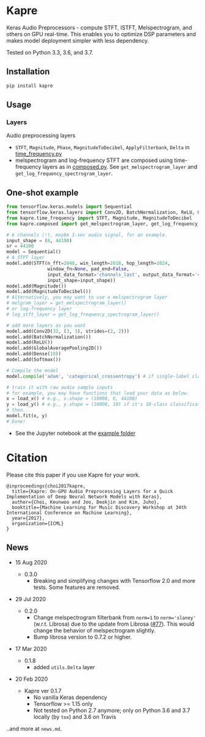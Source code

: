 # Kapre
Keras Audio Preprocessors - compute STFT, ISTFT, Melspectrogram, and others on GPU real-time.
This enables you to optimize DSP parameters and makes model deployment simpler with less dependency.  
  
Tested on Python 3.3, 3.6, and 3.7.

## Installation
 
```sh
pip install kapre
```

## Usage
### Layers

Audio preprocessing layers
* `STFT`, `Magnitude`, `Phase`, `MagnitudeToDecibel`, `ApplyFilterbank`, `Delta` in [time_frequency.py](https://github.com/keunwoochoi/kapre/blob/master/kapre/time_frequency.py)
* melspectrogram and log-frequency STFT are composed using time-frequency layers as in [composed.py](https://github.com/keunwoochoi/kapre/blob/master/kapre/composed.py).
See `get_melspectrogram_layer` and `get_log_frequency_spectrogram_layer`. 

## One-shot example

```python
from tensorflow.keras.models import Sequential
from tensorflow.keras.layers import Conv2D, BatchNormalization, ReLU, GlobalAveragePooling2D, Dense, Softmax
from kapre.time_frequency import STFT, Magnitude, MagnitudeToDecibel
from kapre.composed import get_melspectrogram_layer, get_log_frequency_spectrogram_layer

# 6 channels (!), maybe 1-sec audio signal, for an example.
input_shape = (6, 44100)
sr = 44100
model = Sequential()
# A STFT layer
model.add(STFT(n_fft=2048, win_length=2018, hop_length=1024,
               window_fn=None, pad_end=False,
               input_data_format='channels_last', output_data_format='channels_last',
               input_shape=input_shape))
model.add(Magnitude())
model.add(MagnitudeToDecibel())
# Alternatively, you may want to use a melspectrogram layer
# melgram_layer = get_melspectrogram_layer()
# or log-frequency layer
# log_stft_layer = get_log_frequency_spectrogram_layer() 

# add more layers as you want
model.add(Conv2D(32, (3, 3), strides=(2, 2)))
model.add(BatchNormalization())
model.add(ReLU())
model.add(GlobalAveragePooling2D())
model.add(Dense(10))
model.add(Softmax())

# Compile the model
model.compile('adam', 'categorical_crossentropy') # if single-label classification

# train it with raw audio sample inputs
# for example, you may have functions that load your data as below.
x = load_x() # e.g., x.shape = (10000, 6, 44100)
y = load_y() # e.g., y.shape = (10000, 10) if it's 10-class classification
# then..
model.fit(x, y)
# Done!
```

* See the Jupyter notebook at the [example folder](https://github.com/keunwoochoi/kapre/tree/master/examples)

# Citation

Please cite this paper if you use Kapre for your work.

```
@inproceedings{choi2017kapre,
  title={Kapre: On-GPU Audio Preprocessing Layers for a Quick Implementation of Deep Neural Network Models with Keras},
  author={Choi, Keunwoo and Joo, Deokjin and Kim, Juho},
  booktitle={Machine Learning for Music Discovery Workshop at 34th International Conference on Machine Learning},
  year={2017},
  organization={ICML}
}
```


## News

* 15 Aug 2020
  - 0.3.0
    - Breaking and simplifying changes with Tensorflow 2.0 and more tests. Some features are removed.

* 29 Jul 2020
  - 0.2.0
    - Change melspectrogram filterbank from `norm=1` to `norm='slaney'` (w.r.t. Librosa) due to the update from Librosa ([#77](https://github.com/keunwoochoi/kapre/issues/77)). 
    This would change the behavior of melspectrogram slightly.
    - Bump librosa version to 0.7.2 or higher.
* 17 Mar 2020
  - 0.1.8
    - added `utils.Delta` layer
* 20 Feb 2020
  - Kapre ver 0.1.7
    - No vanilla Keras dependency
    - Tensorflow >= 1.15 only
    - Not tested on Python 2.7 anymore; only on Python 3.6 and 3.7 locally (by `tox`) and 3.6 on Travis 

..and more at `news.md`. 
